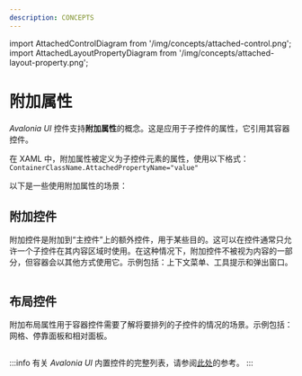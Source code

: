 ```yaml
---
description: CONCEPTS
---
```


import AttachedControlDiagram from '/img/concepts/attached-control.png';
import AttachedLayoutPropertyDiagram from '/img/concepts/attached-layout-property.png';

# 附加属性

_Avalonia UI_ 控件支持**附加属性**的概念。这是应用于子控件的属性，它引用其容器控件。

在 XAML 中，附加属性被定义为子控件元素的属性，使用以下格式：`ContainerClassName.AttachedPropertyName="value"`

以下是一些使用附加属性的场景：

## 附加控件

附加控件是附加到“主控件”上的额外控件，用于某些目的。这可以在控件通常只允许一个子控件在其内容区域时使用。在这种情况下，附加控件不被视为内容的一部分，但容器会以其他方式使用它。示例包括：上下文菜单、工具提示和弹出窗口。

<img src={AttachedControlDiagram} alt=""/>

## 布局控件

附加布局属性用于容器控件需要了解将要排列的子控件的情况的场景。示例包括：网格、停靠面板和相对面板。

<img src={AttachedLayoutPropertyDiagram} alt=""/>

:::info
有关 _Avalonia UI_ 内置控件的完整列表，请参阅[此处](../reference/controls/)的参考。
:::


